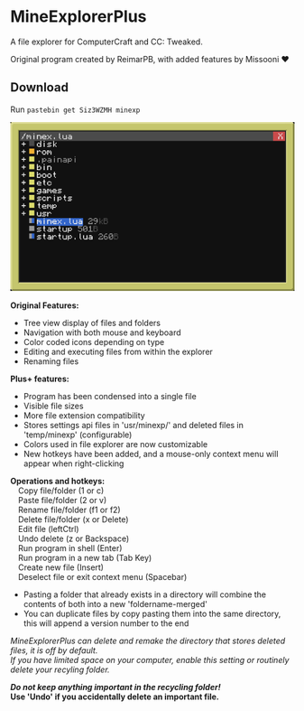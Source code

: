 # MineExplorerPlus

A file explorer for ComputerCraft and CC: Tweaked. 

Original program created by ReimarPB, 
with added features by Missooni ♥

## Download
Run `pastebin get Siz3WZMH minexp`

![Screenshot](screenshot.png)

**Original Features:**
- Tree view display of files and folders
- Navigation with both mouse and keyboard
- Color coded icons depending on type
- Editing and executing files from within the explorer
- Renaming files

**Plus+ features:**
- Program has been condensed into a single file
- Visible file sizes
- More file extension compatibility
- Stores settings api files in 'usr/minexp/' and deleted files in 'temp/minexp' (configurable)
- Colors used in file explorer are now customizable
- New hotkeys have been added, and a mouse-only context menu will appear when right-clicking

**Operations and hotkeys:**\
 Copy file/folder (1 or c)\
 Paste file/folder (2 or v)\
 Rename file/folder (f1 or f2)\
 Delete file/folder (x or Delete)\
 Edit file (leftCtrl)\
 Undo delete (z or Backspace)\
 Run program in shell (Enter)\
 Run program in a new tab (Tab Key)\
 Create new file (Insert)\
 Deselect file or exit context menu (Spacebar)

- Pasting a folder that already exists in a directory will combine the contents of both into a new 'foldername-merged'
- You can duplicate files by copy pasting them into the same directory, this will append a version number to the end

*MineExplorerPlus can delete and remake the directory that stores deleted files, it is off by default.*\
*If you have limited space on your computer, enable this setting or routinely delete your recyling folder.*

_**Do not keep anything important in the recycling folder!**_\
**Use 'Undo' if you accidentally delete an important file.**
